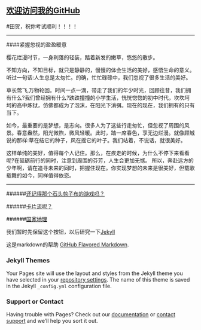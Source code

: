 ## [欢迎访问我的GitHub](https://github.com/ShanLin257)

#田贺，祝你考试顺利！！！！

****************

####紧握忽视的盈盈暖意

樱花烂漫时节，一身利落的轻装，踏着新发的嫩草，悠悠的散步。

不知方向，不知目标，就只是静静的，慢慢的体会生活的美好，感悟生命的意义。听过一句话:人生总是太匆忙。的确，忙忙碌碌中，我们忽视了很多生活的美好。

草长莺飞,万物轮回。时间一点一滴，带走了我们的年少时光，回顾往昔，我们拥有什么?我们曾经拥有什么?跌跌撞撞的小学生活，恍恍惚惚的初中时代，坎坎坷坷的高中炼狱，仿佛都成为了泡沫，在阳光下消弭。现在的现在，我们拥有的只有当下。

如今，最重要的是梦想，是志向。很多人为了这些行走匆忙，但忽视了周围的风景。春意盎然，阳光微煦，微风轻暖。此时，踏一席春色，享无边烂漫。就像顾城说的那样:草在结它的种子，风在摇它的叶子。我们站着，不说话，就很美好。

这样单纯的美好，值得每个人记住。那么，在疾走的时候，为什么不停下来看看呢?在砥砺前行的同时，注意到周围的芬芳，人生会更加无憾。
所以，奔赴远方的少年啊，请在追寻未来的同时，把握住现在。你实现梦想的未来是很美好，但载歌载舞的如今，同样值得依恋。


****************

######[还记得那个石头剪子布的游戏吗？](CaiQuan\CaiQuan.html)

######[卡片流呢？](KaPianLiiu\zuoye.html)

######[国家地理](ZhaoPianLiu\zuo_ye.html)

我们暂时先保留这个按钮，以后研究一下[Jekyll](https://jekyllrb.com/)

这是markdown的帮助 [GitHub Flavored Markdown](https://guides.github.com/features/mastering-markdown/).

### Jekyll Themes

Your Pages site will use the layout and styles from the Jekyll theme you have selected in your [repository settings](https://github.com/ShanLin257/ShanLin257.github.io/settings). The name of this theme is saved in the Jekyll `_config.yml` configuration file.

### Support or Contact

Having trouble with Pages? Check out our [documentation](https://help.github.com/categories/github-pages-basics/) or [contact support](https://github.com/contact) and we’ll help you sort it out.

